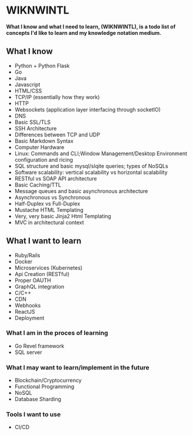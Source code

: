 # WIKNWINTL

**What I know and what I need to learn, (WIKNWINTL), is a todo list of concepts I'd like to learn and my knowledge notation medium.**

## What I know

  - Python + Python Flask
  - Go
  - Java
  - Javascript
  - HTML/CSS
  - TCP/IP (essentially how they work)
  - HTTP 
  - Websockets (application layer interfacing through socketIO)
  - DNS
  - Basic SSL/TLS
  - SSH Architecture
  - Differences between TCP and UDP
  - Basic Markdown Syntax
  - Computer Hardware
  - Linux: Commands and CLI;Window Management/Desktop Environment configuration and ricing
  - SQL structure and basic mysql/slqite queries; types of NoSQLs
  - Software scalability: vertical scalability vs horizontal scalability
  - RESTful vs SOAP API architecture
  - Basic Caching/TTL
  - Message queues and basic asynchronous architecture
  - Asynchronous vs Synchronous
  - Half-Duplex vs Full-Duplex
  - Mustache HTML Templating
  - Very, very basic Jinja2 Html Templating
  - MVC in architectural context
  
## What I want to learn

  - Ruby/Rails
  - Docker
  - Microservices (Kubernetes)
  - Api Creation (RESTful)
  - Proper OAUTH
  - GraphQL integration
  - C/C++
  - CDN
  - Webhooks
  - ReactJS
  - Deployment
  
 ### What I am in the proces of learning
 
  - Go Revel framework
  - SQL server
  
### What I may want to learn/implement in the future

  - Blockchain/Cryptocurrency
  - Functional Programming
  - NoSQL
  - Database Sharding
  
### Tools I want to use

  - CI/CD
 

